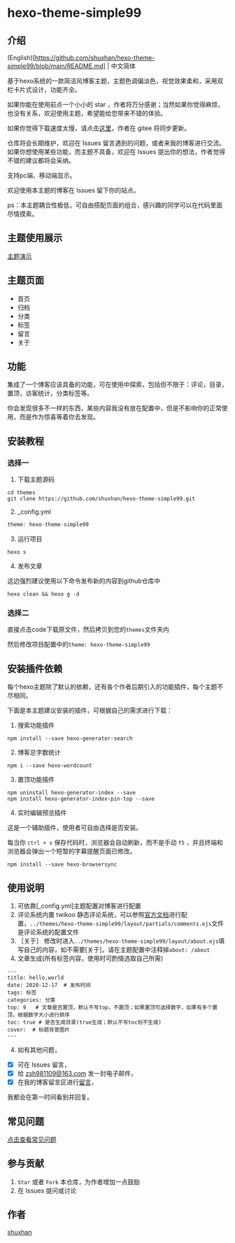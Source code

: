 # hexo-theme-simple99

## 介绍

(English)[https://github.com/shuxhan/hexo-theme-simple99/blob/main/README.md] | 中文简体

基于hexo系统的一款简洁风博客主题，主题色调偏淡色，视觉效果柔和，采用双栏卡片式设计，功能齐全。

如果你能在使用前点一个小小的 star ，作者将万分感谢；当然如果你觉得麻烦，也没有关系，欢迎使用主题，希望能给您带来不错的体验。

如果你觉得下载速度太慢，请点击[这里](https://gitee.com/shuxhan/hexo-theme-simple99)，作者在 gitee 将同步更新。

仓库将会长期维护，欢迎在 Issues 留言遇到的问题，或者来我的博客进行交流。如果你想使用某些功能，而主题不具备，欢迎在 Issues 提出你的想法，作者觉得不错的建议都将会采纳。

支持pc端、移动端显示。

欢迎使用本主题的博客在 Issues 留下你的站点。

ps：本主题耦合性极低，可自由搭配页面的组合，感兴趣的同学可以在代码里面尽情摸索。

## 主题使用展示

[主题演示](https://simple.cn)

## 主题页面

- 首页
- 归档
- 分类
- 标签
- 留言
- 关于

## 功能

集成了一个博客应该具备的功能，可在使用中探索，包括但不限于：评论，目录，置顶，访客统计，分类标签等。

你会发现很多不一样的东西，某些内容我没有放在配置中，但是不影响你的正常使用，而是作为惊喜等着你去发现。

## 安装教程

### 选择一

1. 下载主题源码
```shell
cd themes
git clone https://github.com/shuxhan/hexo-theme-simple99.git
```
2. _config.yml 
```js
theme: hexo-theme-simple99
```
3. 运行项目
```shell
hexo s
```
4. 发布文章

这边强烈建议使用以下命令发布新的内容到github仓库中
```shell
hexo clean && hexo g -d
```

### 选择二

直接点击code下载原文件，然后拷贝到您的`themes`文件夹内

然后修改项目配置中的`theme: hexo-theme-simple99`

## 安装插件依赖

每个hexo主题除了默认的依赖，还有各个作者后期引入的功能插件，每个主题不尽相同。

下面是本主题建议安装的插件，可根据自己的需求进行下载：

1. 搜索功能插件
```shell
npm install --save hexo-generator-search
```

2. 博客总字数统计
```shell
npm i --save hexo-wordcount
```

3. 置顶功能插件
```shell
npm uninstall hexo-generator-index --save
npm install hexo-generator-index-pin-top --save
```

4. 实时编辑预览插件

这是一个辅助插件，使用者可自由选择是否安装。

每当你 `ctrl + s` 保存代码时，浏览器会自动刷新，而不是手动 `f5` ，并且终端和浏览器会弹出一个短暂的字幕提醒页面已修改。

```shell
npm install --save hexo-browsersync
```

## 使用说明

1.  可依靠[_config.yml]主题配置对博客进行配置
2.  评论系统内置 twikoo 静态评论系统，可以参照[官方文档](https://twikoo.js.org)进行配置，`../themes/hexo-theme-simple99/layout/partials/comments.ejs`文件是评论系统的配置文件
3. ［关于］
   修改时进入`../themes/hexo-theme-simple99/layout/about.ejs`填写自己的内容，如不需要[关于]，请在主题配置中注释掉`about: /about`
3.  文章生成(所有标签内容，使用时可酌情选取自己所需)
```
---
title: hello,world
date: 2020-12-17  # 发布时间
tags: 标签
categories: 分类
top: 9   # 文章是否置顶，默认不写top，不置顶；如果置顶可选择数字，如果有多个置顶，根据数字大小进行排序
toc: true # 是否生成目录(true生成；默认不写toc则不生成)
cover:  # 标题背景图片
---
```
4. 如有其他问题，
- [x] 可在 Issues 留言，
- [x] 给 zsh981109@163.com 发一封电子邮件，
- [x] 在我的博客留言区进行[留言](https://shuxhan.com/message)，
   
我都会在第一时间看到并回复。

## 常见问题

[点击查看常见问题](https://github.com/shuxhan/hexo-theme-simple99/issues?q=is%3Aissue+is%3Aopen+label%3A%E5%B8%B8%E8%A7%81%E9%97%AE%E9%A2%98)

## 参与贡献

1.  `Star` 或者 `Fork` 本仓库，为作者增加一点鼓励
2.  在 Issues 提问或讨论

## 作者

[shuxhan](https://github.com/shuxhan)

